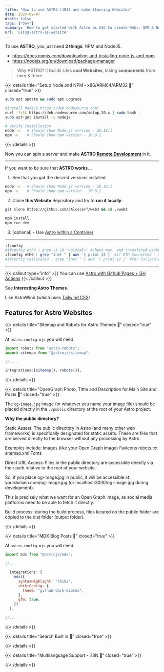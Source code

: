 ```yaml
---
title: "How to use ASTRO [101] and make Stunning Websites"
date: 2024-09-07
draft: false
tags: ["Dev"]
summary: 'How to get started with Astro as SSG to create Webs. NPM & Node Setup.'
url: 'using-astro-as-website'
---
```


To use **ASTRO**, you just need **2 things**: NPM and NodeJS.

* https://docs.npmjs.com/downloading-and-installing-node-js-and-npm
* https://nodejs.org/en/download/package-manager

> Why ASTRO? It builds sites **cool Websites**, taking **components** from here & there

{{< details title="Setup Node and NPM - x86/ARM64/ARM32 📌" closed="true" >}}

```sh
sudo apt update && sudo apt upgrade

#install NodeJS https://deb.nodesource.com/
curl -fsSL https://deb.nodesource.com/setup_20.x | sudo bash -
sudo apt-get install -y nodejs

# Verify installation
node -v   # Should show Node.js version - 20.18.1
npm -v    # Should show npm version - 10.8.2
```
{{< /details >}}

Now you can spin a server and make **ASTRO [Remote Development](https://jalcocert.github.io/JAlcocerT/blog/dev-in-docker)** in it.


---

If you want to be sure that **ASTRO works...**

1. See that you got the desired versions installed

```sh
node -v   # Should show Node.js version - 20.18.1
npm -v    # Should show npm version - 10.8.2
```

2. Clone **this Website** Repository and try to **run it locally**:

```sh
git clone https://github.com/JAlcocerT/web3 && cd ./web3

npm install
npm run dev
```

3. [optional] - Use [Astro within a Container](https://jalcocert.github.io/JAlcocerT/blog/dev-in-docker/#node)

---



```sh
ifconfig
#ifconfig eth0 | grep -A 10 "<global>" #check mac, and transfered packages
ifconfig eth0 | grep "inet " | awk '{ print $2 }' #if ETH Connected - SEE THE LOCAL IP
#ifconfig tailscale0 | grep "inet " | awk '{ print $2 }' #for Tailscale
```

---

{{< callout type="info" >}}
You can use [Astro with Github Pages + GH Actions](https://github.com/JAlcocerT/web3/actions)
{{< /callout >}}

See **Interesting Astro Themes**.

Like AstroWind (which uses [Tailwind CSS](https://jalcocert.github.io/JAlcocerT/blog/dev-css/#competitors-to-tailwind-css))

## Features for Astro Websites


{{< details title="Sitemap and Robots for Astro Themes 📌" closed="true" >}}

At `astro.config.mjs` you will need:

```js
import robots from "astro-robots";
import sitemap from "@astrojs/sitemap";

//....

integrations:[sitemap(), robots()],
```

{{< /details >}}



{{< details title="OpenGraph Photo, Tittle and Description for Main Site and Posts 📌" closed="true" >}}

The `og-image.jpg` image (or whatever you name your image file) should be placed directly in the `./public` directory at the root of your Astro project.

**Why the public directory?**

Static Assets: The public directory in Astro (and many other web frameworks) is specifically designated for static assets. These are files that are served directly to the browser without any processing by Astro.

Examples include:
Images (like your Open Graph image)
Favicons
robots.txt
sitemap.xml
Fonts

Direct URL Access: Files in the public directory are accessible directly via their path relative to the root of your website.

So, if you place og-image.jpg in public, it will be accessible at yourdomain.com/og-image.jpg (or localhost:3000/og-image.jpg during development).

This is precisely what we want for an Open Graph image, as social media platforms need to be able to fetch it directly.

Build process: during the build process, files located on the public folder are copied to the dist folder (output folder).

{{< /details >}}

{{< details title="MDX Blog Posts 📌" closed="true" >}}

At `astro.config.mjs` you will need:

```js
import mdx from "@astrojs/mdx";

//...

  integrations: [
    mdx({
      syntaxHighlight: "shiki",
      shikiConfig: {
        theme: "github-dark-dimmed",
      },
      gfm: true,
    })
  ],

//...
```


{{< /details >}}

{{< details title="Search Built in 📌" closed="true" >}}



{{< /details >}}


{{< details title="Multilanguage Support - i18N 📌" closed="true" >}}



{{< /details >}}
